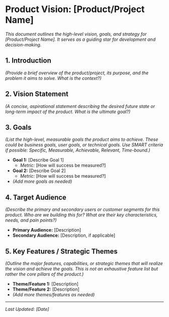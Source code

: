 # Product Vision: [Product/Project Name]

*This document outlines the high-level vision, goals, and strategy for [Product/Project Name]. It serves as a guiding star for development and decision-making.*

## 1. Introduction

*(Provide a brief overview of the product/project, its purpose, and the problem it aims to solve. What is the context?)*

## 2. Vision Statement

*(A concise, aspirational statement describing the desired future state or long-term impact of the product. What is the ultimate goal?)*

## 3. Goals

*(List the high-level, measurable goals the product aims to achieve. These could be business goals, user goals, or technical goals. Use SMART criteria if possible: Specific, Measurable, Achievable, Relevant, Time-bound.)*

*   **Goal 1:** [Describe Goal 1]
    *   *Metric:* [How will success be measured?]
*   **Goal 2:** [Describe Goal 2]
    *   *Metric:* [How will success be measured?]
*   *(Add more goals as needed)*

## 4. Target Audience

*(Describe the primary and secondary users or customer segments for this product. Who are we building this for? What are their key characteristics, needs, and pain points?)*

*   **Primary Audience:** [Description]
*   **Secondary Audience:** [Description, if applicable]

## 5. Key Features / Strategic Themes

*(Outline the major features, capabilities, or strategic themes that will realize the vision and achieve the goals. This is not an exhaustive feature list but rather the core pillars of the product.)*

*   **Theme/Feature 1:** [Description]
*   **Theme/Feature 2:** [Description]
*   *(Add more themes/features as needed)*

---
*Last Updated: [Date]*
